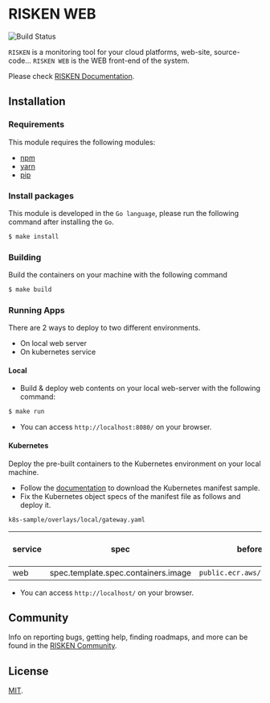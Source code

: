 # RISKEN WEB

![Build Status](https://codebuild.ap-northeast-1.amazonaws.com/badges?uuid=eyJlbmNyeXB0ZWREYXRhIjoiSGFTQW9qYjVaeWhlRDAwVzlOV2lWRzhGbzVGSkNkWXpRVHhPYlR0V2s2WlF5eTNONGIvOVFwWEwxNnRQWk95dDZONW1jeUI0Z1NhUDEwYmllWjE2SWc0PSIsIml2UGFyYW1ldGVyU3BlYyI6Im5DQjg3bXFtcDhlVkk3eVgiLCJtYXRlcmlhbFNldFNlcmlhbCI6MX0%3D&branch=master)

`RISKEN` is a monitoring tool for your cloud platforms, web-site, source-code... 
`RISKEN WEB` is the WEB front-end of the system.

Please check [RISKEN Documentation](https://docs.security-hub.jp/).

## Installation

### Requirements

This module requires the following modules:

- [npm](https://docs.npmjs.com/downloading-and-installing-node-js-and-npm)
- [yarn](https://classic.yarnpkg.com/lang/en/docs/install/#mac-stable)
- [pip](https://pip.pypa.io/en/latest/installation/)

### Install packages

This module is developed in the `Go language`, please run the following command after installing the `Go`.

```bash
$ make install
```

### Building

Build the containers on your machine with the following command

```bash
$ make build
```

### Running Apps

There are 2 ways to deploy to two different environments.
- On local web server
- On kubernetes service

#### Local

- Build & deploy web contents on your local web-server with the following command:
```bash
$ make run
```

- You can access `http://localhost:8080/` on your browser.

#### Kubernetes

Deploy the pre-built containers to the Kubernetes environment on your local machine.

- Follow the [documentation](https://docs.security-hub.jp/admin/infra_local/#risken) to download the Kubernetes manifest sample.
- Fix the Kubernetes object specs of the manifest file as follows and deploy it.

`k8s-sample/overlays/local/gateway.yaml`

| service | spec                                | before (public images)                     | after (pre-build images on your machine) |
| ------- | ----------------------------------- | ------------------------------------------ | ---------------------------------------- |
| web     | spec.template.spec.containers.image | `public.ecr.aws/risken/gateway/web:latest` | `gateway/web:latest`                     |

- You can access `http://localhost/` on your browser.


## Community

Info on reporting bugs, getting help, finding roadmaps,
and more can be found in the [RISKEN Community](https://github.com/ca-risken/community).

## License

[MIT](LICENSE).
